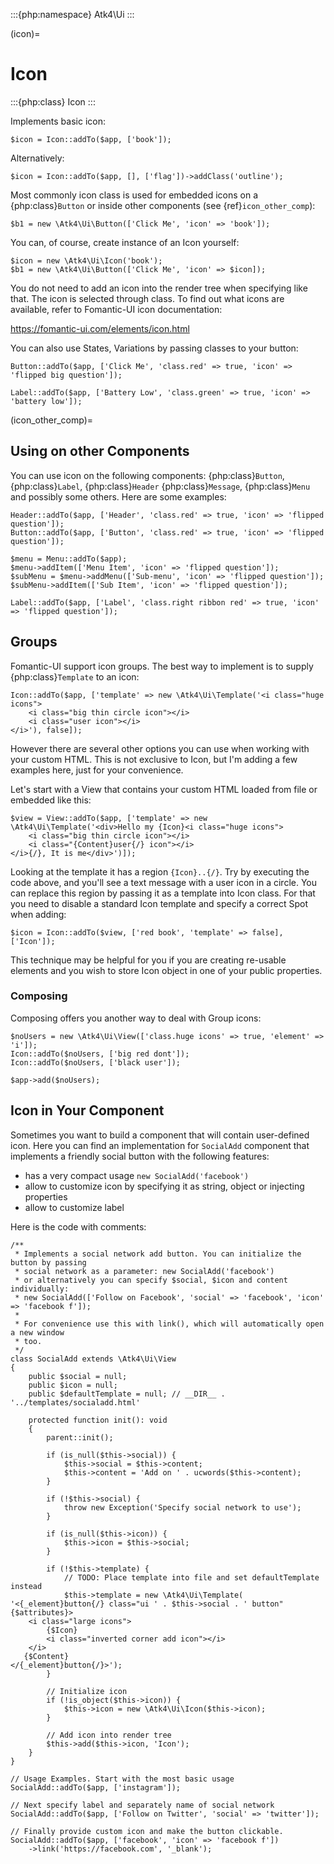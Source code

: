 :::{php:namespace} Atk4\Ui
:::

(icon)=

# Icon

:::{php:class} Icon
:::

Implements basic icon:

```
$icon = Icon::addTo($app, ['book']);
```

Alternatively:

```
$icon = Icon::addTo($app, [], ['flag'])->addClass('outline');
```

Most commonly icon class is used for embedded icons on a {php:class}`Button`
or inside other components (see {ref}`icon_other_comp`):

```
$b1 = new \Atk4\Ui\Button(['Click Me', 'icon' => 'book']);
```

You can, of course, create instance of an Icon yourself:

```
$icon = new \Atk4\Ui\Icon('book');
$b1 = new \Atk4\Ui\Button(['Click Me', 'icon' => $icon]);
```

You do not need to add an icon into the render tree when specifying like that. The icon is selected
through class. To find out what icons are available, refer to Fomantic-UI icon documentation:

https://fomantic-ui.com/elements/icon.html

You can also use States, Variations by passing classes to your button:

```
Button::addTo($app, ['Click Me', 'class.red' => true, 'icon' => 'flipped big question']);

Label::addTo($app, ['Battery Low', 'class.green' => true, 'icon' => 'battery low']);
```

(icon_other_comp)=

## Using on other Components

You can use icon on the following components: {php:class}`Button`, {php:class}`Label`, {php:class}`Header`
{php:class}`Message`, {php:class}`Menu` and possibly some others. Here are some examples:

```
Header::addTo($app, ['Header', 'class.red' => true, 'icon' => 'flipped question']);
Button::addTo($app, ['Button', 'class.red' => true, 'icon' => 'flipped question']);

$menu = Menu::addTo($app);
$menu->addItem(['Menu Item', 'icon' => 'flipped question']);
$subMenu = $menu->addMenu(['Sub-menu', 'icon' => 'flipped question']);
$subMenu->addItem(['Sub Item', 'icon' => 'flipped question']);

Label::addTo($app, ['Label', 'class.right ribbon red' => true, 'icon' => 'flipped question']);
```

## Groups

Fomantic-UI support icon groups. The best way to implement is to supply {php:class}`Template` to an
icon:

```
Icon::addTo($app, ['template' => new \Atk4\Ui\Template('<i class="huge icons">
    <i class="big thin circle icon"></i>
    <i class="user icon"></i>
</i>'), false]);
```

However there are several other options you can use when working with your custom HTML. This is not
exclusive to Icon, but I'm adding a few examples here, just for your convenience.

Let's start with a View that contains your custom HTML loaded from file or embedded like this:

```
$view = View::addTo($app, ['template' => new \Atk4\Ui\Template('<div>Hello my {Icon}<i class="huge icons">
    <i class="big thin circle icon"></i>
    <i class="{Content}user{/} icon"></i>
</i>{/}, It is me</div>')]);
```

Looking at the template it has a region `{Icon}..{/}`. Try by executing the code above, and you'll see
a text message with a user icon in a circle. You can replace this region by passing it as a template
into Icon class. For that you need to disable a standard Icon template and specify a correct Spot
when adding:

```
$icon = Icon::addTo($view, ['red book', 'template' => false], ['Icon']);
```

This technique may be helpful for you if you are creating re-usable elements and you wish to store
Icon object in one of your public properties.

### Composing

Composing offers you another way to deal with Group icons:

```
$noUsers = new \Atk4\Ui\View(['class.huge icons' => true, 'element' => 'i']);
Icon::addTo($noUsers, ['big red dont']);
Icon::addTo($noUsers, ['black user']);

$app->add($noUsers);
```

## Icon in Your Component

Sometimes you want to build a component that will contain user-defined icon. Here you can find
an implementation for `SocialAdd` component that implements a friendly social button with
the following features:

- has a very compact usage `new SocialAdd('facebook')`
- allow to customize icon by specifying it as string, object or injecting properties
- allow to customize label

Here is the code with comments:

```
/**
 * Implements a social network add button. You can initialize the button by passing
 * social network as a parameter: new SocialAdd('facebook')
 * or alternatively you can specify $social, $icon and content individually:
 * new SocialAdd(['Follow on Facebook', 'social' => 'facebook', 'icon' => 'facebook f']);
 *
 * For convenience use this with link(), which will automatically open a new window
 * too.
 */
class SocialAdd extends \Atk4\Ui\View
{
    public $social = null;
    public $icon = null;
    public $defaultTemplate = null; // __DIR__ . '../templates/socialadd.html'

    protected function init(): void
    {
        parent::init();

        if (is_null($this->social)) {
            $this->social = $this->content;
            $this->content = 'Add on ' . ucwords($this->content);
        }

        if (!$this->social) {
            throw new Exception('Specify social network to use');
        }

        if (is_null($this->icon)) {
            $this->icon = $this->social;
        }

        if (!$this->template) {
            // TODO: Place template into file and set defaultTemplate instead
            $this->template = new \Atk4\Ui\Template(
'<{_element}button{/} class="ui ' . $this->social . ' button" {$attributes}>
    <i class="large icons">
        {$Icon}
        <i class="inverted corner add icon"></i>
    </i>
   {$Content}
</{_element}button{/}>');
        }

        // Initialize icon
        if (!is_object($this->icon)) {
            $this->icon = new \Atk4\Ui\Icon($this->icon);
        }

        // Add icon into render tree
        $this->add($this->icon, 'Icon');
    }
}

// Usage Examples. Start with the most basic usage
SocialAdd::addTo($app, ['instagram']);

// Next specify label and separately name of social network
SocialAdd::addTo($app, ['Follow on Twitter', 'social' => 'twitter']);

// Finally provide custom icon and make the button clickable.
SocialAdd::addTo($app, ['facebook', 'icon' => 'facebook f'])
    ->link('https://facebook.com', '_blank');
```
